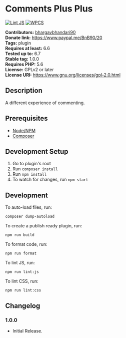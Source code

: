 # Comments Plus Plus #
[![Lint JS](https://github.com/BhargavBhandari90/comments-plus-plus/actions/workflows/lint-js.yml/badge.svg)](https://github.com/BhargavBhandari90/comments-plus-plus/actions/workflows/lint-js.yml)
[![WPCS](https://github.com/BhargavBhandari90/comments-plus-plus/actions/workflows/wpcs.yml/badge.svg)](https://github.com/BhargavBhandari90/comments-plus-plus/actions/workflows/wpcs.yml)

**Contributors:** [bhargavbhandari90](https://profiles.wordpress.org/bhargavbhandari90/)  
**Donate link:** https://www.paypal.me/BnB90/20  
**Tags:** plugin  
**Requires at least:** 6.6  
**Tested up to:** 6.7  
**Stable tag:** 1.0.0  
**Requires PHP:** 5.6  
**License:** GPLv2 or later  
**License URI:** https://www.gnu.org/licenses/gpl-2.0.html  

## Description ##

A different experience of commenting.

## Prerequisites
- [Node/NPM](https://nodejs.org/en/download/)
- [Composer](https://getcomposer.org/)

## Development Setup
1. Go to plugin's root
2. Run `composer install`
2. Run `npm install`
5. To watch for changes, run `npm start`

## Development

To auto-load files, run:

    composer dump-autoload

To create a publish ready plugin, run:

	npm run build

To format code, run:

	npm run format

To lint JS, run:

	npm run lint:js

To lint CSS, run:

	npm run lint:css


## Changelog ##

### 1.0.0 ###
* Initial Release.
